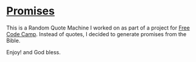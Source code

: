# [Promises](https://lionl-n.github.io/RandomQuoteMachine/) #

This is a Random Quote Machine I worked on as part of a project for [Free Code Camp](https://www.freecodecamp.org).
Instead of quotes, I decided to generate promises from the Bible.

Enjoy! and God bless.

